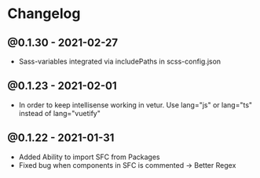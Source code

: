 # Changelog

## @0.1.30 - 2021-02-27

- Sass-variables integrated via includePaths in scss-config.json
## @0.1.23 - 2021-02-01

- In order to keep intellisense working in vetur. Use lang="js" or lang="ts" instead of lang="vuetify"
## @0.1.22 - 2021-01-31

- Added Ability to import SFC from Packages
- Fixed bug when components in SFC is commented -> Better Regex